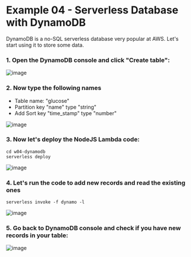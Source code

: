 # Example 04 - Serverless Database with DynamoDB

DynamoDB is a no-SQL serverless database very popular at AWS. Let's start using it to store some data. 

### 1. Open the DynamoDB console and click "Create table":

![image](images/00.png) 

### 2. Now type the following names

* Table name: "glucose" 
* Partition key "name" type "string"
* Add Sort key "time_stamp" type "number"

![image](images/01.png) 

### 3. Now let's deploy the NodeJS Lambda code:

```console
cd w04-dynamodb
serverless deploy
```

![image](images/02.png) 

### 4. Let's run the code to add new records and read the existing ones

```console
serverless invoke -f dynamo -l
```

![image](images/03.png) 

### 5. Go back to DynamoDB console and check if you have new records in your table:

![image](images/04.png) 
